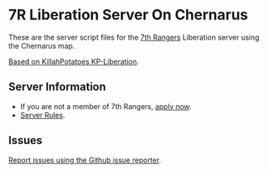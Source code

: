 # 7R Liberation Server On Chernarus

These are the server script files for the [7th Rangers][7r] Liberation server
using the Chernarus map.

[Based on KillahPotatoes KP-Liberation](KillahPotatoes/KP-Liberation).

## Server Information

* If you are not a member of 7th Rangers, [apply now][7rapp].
* [Server Rules](https://docs.google.com/document/d/1a-ZRx3R42iwbk747c6auRzf7Imlw9DblU6djFLfDL6A/edit).

## Issues

[Report issues using the Github issue reporter](https://github.com/sigfriedseldeslachts/7r-liberation-chernarus/issues).


[7rapp]: https://www.7th-ranger.com/armarecruitment
[7r]: https://www.7th-ranger.com/